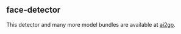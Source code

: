 ## face-detector
This detector and many more model bundles are available at
[ai2go](ai2go.xnor.ai).
